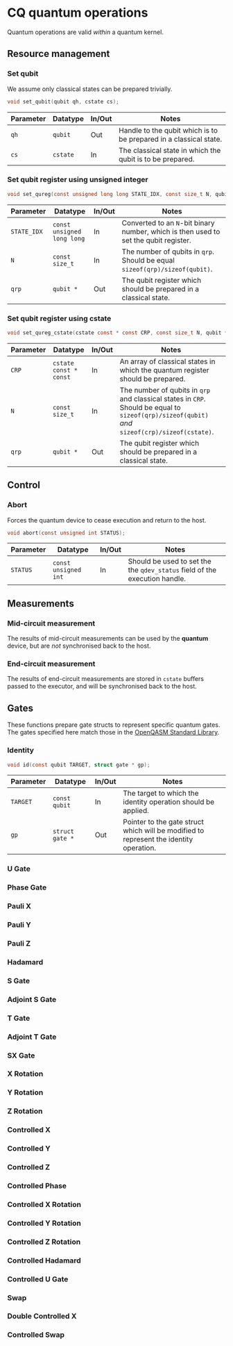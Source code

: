 # CQ quantum operations

Quantum operations are valid _within_ a quantum kernel.

## Resource management

### Set qubit

We assume only classical states can be prepared trivially.

```C
void set_qubit(qubit qh, cstate cs);
```

| Parameter | Datatype | In/Out | Notes |
| --------- | -------- | ------ | ----- |
| `qh`      | `qubit`  | Out     | Handle to the qubit which is to be prepared in a classical state. |
| `cs`      | `cstate` | In     | The classical state in which the qubit is to be prepared. |

### Set qubit register using unsigned integer

```C
void set_qureg(const unsigned long long STATE_IDX, const size_t N, qubit * qrp);
```

| Parameter | Datatype | In/Out | Notes |
| --------- | -------- | ------ | ----- |
| `STATE_IDX` | `const unsigned long long` | In | Converted to an `N`-bit binary number, which is then used to set the qubit register. |
| `N`       | `const size_t` | In | The number of qubits in `qrp`. Should be equal `sizeof(qrp)/sizeof(qubit)`. |
| `qrp`     | `qubit * ` | Out    | The qubit register which should be prepared in a classical state. |

### Set qubit register using cstate

```C
void set_qureg_cstate(cstate const * const CRP, const size_t N, qubit * qrp);
```

| Parameter | Datatype | In/Out | Notes |
| --------- | -------- | ------ | ----- |
| `CRP`     | `cstate const * const` | In   | An array of classical states in which the quantum register should be prepared. |
| `N`       | `const size_t` | In     | The number of qubits in `qrp` and classical states in `CRP`. Should be equal to `sizeof(qrp)/sizeof(qubit)` _and_ `sizeof(crp)/sizeof(cstate)`. |
| `qrp`     | `qubit * ` | Out    | The qubit register which should be prepared in a classical state. |


## Control

### Abort

Forces the quantum device to cease execution and return to the host.

```C
void abort(const unsigned int STATUS);
```

| Parameter | Datatype | In/Out | Notes |
| --------- | -------- | ------ | ----- |
| `STATUS`  | `const unsigned int` | In | Should be used to set the the `qdev_status` field of the execution handle. |


## Measurements

### Mid-circuit measurement

The results of mid-circuit measurements can be used by the **quantum** device, but are _not_ synchronised back to the host.

### End-circuit measurement

The results of end-circuit measurements are stored in `cstate` buffers passed to the executor, and will be synchronised back to the host.

## Gates 

These functions prepare gate structs to represent specific quantum gates. The gates specified here match those in the [OpenQASM Standard Library](https://openqasm.com/language/standard_library.html#standard-library).

### Identity

```C
void id(const qubit TARGET, struct gate * gp);
```

| Parameter | Datatype | In/Out | Notes |
| --------- | -------- | ------ | ----- |
| `TARGET` | `const qubit` | In | The target to which the identity operation should be applied. |
| `gp` | `struct gate *` | Out | Pointer to the gate struct which will be modified to represent the identity operation. |

### U Gate

### Phase Gate

### Pauli X

### Pauli Y

### Pauli Z

### Hadamard

### S Gate

### Adjoint S Gate

### T Gate

### Adjoint T Gate

### SX Gate

### X Rotation

### Y Rotation

### Z Rotation

### Controlled X

### Controlled Y

### Controlled Z

### Controlled Phase

### Controlled X Rotation

### Controlled Y Rotation

### Controlled Z Rotation

### Controlled Hadamard

### Controlled U Gate

### Swap

### Double Controlled X

### Controlled Swap
